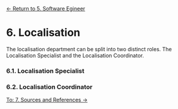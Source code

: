 [← Return to 5. Software Egineer](./5.-software-engineer.md)

# 6. Localisation

The localisation department can be split into two distinct roles. The Localisation Specialist and the Localisation Coordinator.

### 6.1. Localisation Specialist



### 6.2. Localisation Coordinator



[To: 7. Sources and References →](./7.-sources-and-references.md)
